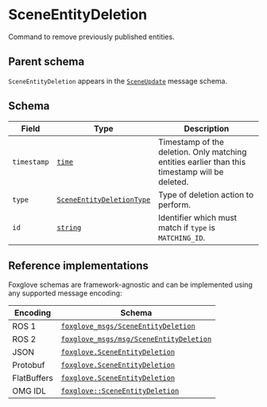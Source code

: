# SceneEntityDeletion

Command to remove previously published entities.

## Parent schema

`SceneEntityDeletion` appears in the [`SceneUpdate`](./scene-update.md) message schema.

## Schema

| Field       | Type                                                              | Description                                                                                    |
| ----------- | ----------------------------------------------------------------- | ---------------------------------------------------------------------------------------------- |
| `timestamp` | [`time`](./built-in-types.md#time)                                | Timestamp of the deletion. Only matching entities earlier than this timestamp will be deleted. |
| `type`      | [`SceneEntityDeletionType`](./enum-scene-entity-deletion-type.md) | Type of deletion action to perform.                                                            |
| `id`        | [`string`](./built-in-types.md#string)                            | Identifier which must match if `type` is `MATCHING_ID`.                                        |

## Reference implementations

Foxglove schemas are framework-agnostic and can be implemented using any supported message encoding:

| Encoding    | Schema                                                                                                                                |
| ----------- | ------------------------------------------------------------------------------------------------------------------------------------- |
| ROS 1       | [`foxglove_msgs/SceneEntityDeletion`](https://github.com/foxglove/foxglove-sdk/blob/main/schemas/ros1/SceneEntityDeletion.msg)        |
| ROS 2       | [`foxglove_msgs/msg/SceneEntityDeletion`](https://github.com/foxglove/foxglove-sdk/blob/main/schemas/ros2/SceneEntityDeletion.msg)    |
| JSON        | [`foxglove.SceneEntityDeletion`](https://github.com/foxglove/foxglove-sdk/blob/main/schemas/jsonschema/SceneEntityDeletion.json)      |
| Protobuf    | [`foxglove.SceneEntityDeletion`](https://github.com/foxglove/foxglove-sdk/blob/main/schemas/proto/foxglove/SceneEntityDeletion.proto) |
| FlatBuffers | [`foxglove.SceneEntityDeletion`](https://github.com/foxglove/foxglove-sdk/blob/main/schemas/flatbuffer/SceneEntityDeletion.fbs)       |
| OMG IDL     | [`foxglove::SceneEntityDeletion`](https://github.com/foxglove/foxglove-sdk/blob/main/schemas/omgidl/foxglove/SceneEntityDeletion.idl) |
